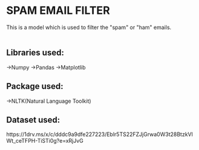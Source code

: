 # SPAM EMAIL FILTER
This is a model which is used to filter the "spam" or "ham" emails.
<br></br>
<h2>Libraries used:</h2>
→Numpy
→Pandas
→Matplotlib

<h2>Package used:</h2>
→NLTK(Natural Language Toolkit)

<h2>Dataset used:</h2>
https://1drv.ms/x/c/dddc9a9dfe227223/Eblr5TS22FZJjGrwa0W3t28BtzkVlWt_ceTFPH-TiSTi0g?e=xRjJvG

